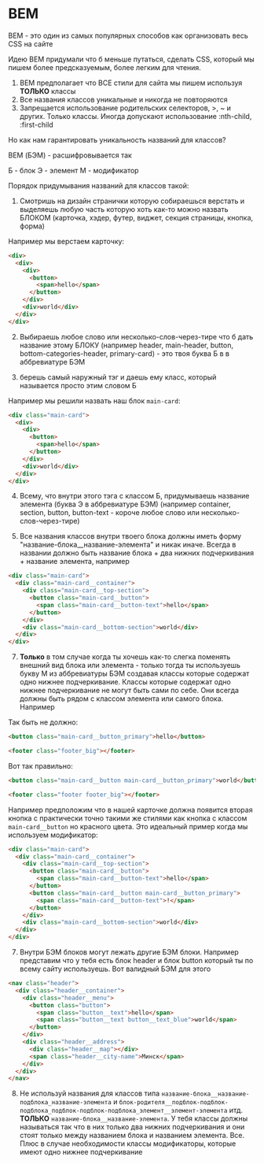 # BEM

BEM - это один из самых популярных способов как организовать весь CSS на сайте

Идею BEM придумали что б меньше путаться, сделать CSS, который мы пишем более предсказуемым, более легким для чтения.

1. BEM предполагает что ВСЕ стили для сайта мы пишем используя **ТОЛЬКО** классы
2. Все названия классов уникальные и никогда не повторяются
3. Запрещается использование родительских селекторов, >, ~ и других. Только классы. Иногда допускают использование :nth-child, :first-child

Но как нам гарантировать уникальность названий для классов?

BEM (БЭМ) - расшифровывается так

Б - блок
Э - элемент
М - модификатор

Порядок придумывания названий для классов такой:

1. Смотришь на дизайн странички которую собираешься верстать и выделяешь любую часть которую хоть как-то можно назвать БЛОКОМ (карточка, хэдер, футер, виджет, секция страницы, кнопка, форма)

Например мы верстаем карточку:

```html
<div>
  <div>
    <div>
      <button>
        <span>hello</span>
      </button>
    </div>
    <div>world</div>
  </div>
</div>
```

2. Выбираешь любое слово или несколько-слов-через-тире что б дать название этому БЛОКУ (например header, main-header, button, bottom-categories-header, primary-card) - это твоя буква Б в в аббревиатуре БЭМ

3. берешь самый наружный тэг и даешь ему класс, который называется просто этим словом Б

Например мы решили назвать наш блок `main-card`:

```html
<div class="main-card">
  <div>
    <div>
      <button>
        <span>hello</span>
      </button>
    </div>
    <div>world</div>
  </div>
</div>
```

4. Всему, что внутри этого тэга с классом Б, придумываешь название элемента (буква Э в аббревиатуре БЭМ) (например container, section, button, button-text - короче любое слово или несколько-слов-через-тире)

5. Все названия классов внутри твоего блока должны иметь форму "название-блока\_\_название-элемента" и никак иначе. Всегда в названии должно быть название блока + два нижних подчеркивания + название элемента, например

```html
<div class="main-card">
  <div class="main-card__container">
    <div class="main-card__top-section">
      <button class="main-card__button">
        <span class="main-card__button-text">hello</span>
      </button>
    </div>
    <div class="main-card__bottom-section">world</div>
  </div>
</div>
```

7. **Только** в том случае когда ты хочешь как-то слегка поменять внешний вид блока или элемента - только тогда ты используешь букву М из аббревиатуры БЭМ создавая классы которые содержат одно нижнее подчеркивание. Классы которые содержат одно нижнее подчеркивание не могут быть сами по себе. Они всегда должны быть рядом с классом элемента или самого блока. Например

Так быть не должно:

```html
<button class="main-card__button_primary">hello</button>
```

```html
<footer class="footer_big"></footer>
```

Вот так правильно:

```html
<button class="main-card__button main-card__button_primary">world</button>
```

```html
<footer class="footer footer_big"></footer>
```

Например предположим что в нашей карточке должна появится вторая кнопка с практически точно такими же стилями как кнопка с классом `main-card__button` но красного цвета. Это идеальный пример когда мы используем модификатор:

```html
<div class="main-card">
  <div class="main-card__container">
    <div class="main-card__top-section">
      <button class="main-card__button">
        <span class="main-card__button-text">hello</span>
      </button>
      <button class="main-card__button main-card__button_primary">
        <span class="main-card__button-text">!</span>
      </button>
    </div>
    <div class="main-card__bottom-section">world</div>
  </div>
</div>
```

7. Внутри БЭМ блоков могут лежать другие БЭМ блоки. Например представим что у тебя есть блок header и блок button который ты по всему сайту используешь. Вот валидный БЭМ для этого

```html
<nav class="header">
  <div class="header__container">
    <div class="header__menu">
      <button class="button">
        <span class="button__text">hello</span>
        <span class="button__text button__text_blue">world</span>
      </button>
    </div>
    <div class="header__address">
      <div class="header__map"></div>
      <span class="header__city-name">Минск</span>
    </div>
  </div>
</nav>
```

8. Не используй названия для классов типа `название-блока__название-подблока_название-элемента` и `блок-родителя__подблок-подблок-подблока_подблок-подблок-подблока_элемент__элемент-элемента` итд. **ТОЛЬКО** `название-блока__название-элемента`. У тебя классы должны называться так что в них только два нижних подчеркивания и они стоят только между названием блока и названием элемента. Все. Плюс в случае необходимости классы модификаторы, которые имеют одно нижнее подчеркивание
